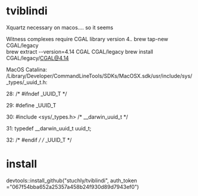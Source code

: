# tviblindi

Xquartz necessary on macos.... so it seems


Witness complexes require CGAL library version 4.*.*
brew tap-new CGAL/legacy   
brew extract --version=4.14 CGAL CGAL/legacy
brew install CGAL/legacy/CGAL@4.14  

MacOS Catalina:
/Library/Developer/CommandLineTools/SDKs/MacOSX.sdk/usr/include/sys/_types/_uuid_t.h:

28: /* #ifndef _UUID_T */

29: #define _UUID_T

30: #include <sys/_types.h> /* __darwin_uuid_t */

31: typedef __darwin_uuid_t	uuid_t;

32: /* #endif */ /* _UUID_T */


# install
devtools::install_github("stuchly/tviblindi", auth_token ="067f54bba652a25357a458b24f930d89d7943ef0")
